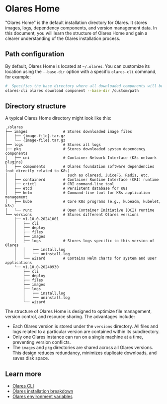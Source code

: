 # Olares Home

"Olares Home" is the default installation directory for Olares. It stores images, logs, dependency components, and version management data. In this document, you will learn the structure of Olares Home and gain a clearer understanding of the Olares installation process.

## Path configuration

By default, Olares Home is located at `~/.olares`. You can customize its location using the `--base-dir` option with a specific `olares-cli` command, for example:

```bash
#  Specifies the base directory where all downloaded components will be saved
olares-cli olares download component --base-dir /custom/path
```

## Directory structure

A typical Olares Home directory might look like this:

```
./olares
├── images                # Stores downloaded image files
│   ├── {image-file}.tar.gz
│   └── {image-file}.tar.gz
├── logs                  # Stores all logs
├── pkg                   # Stores downloaded system dependency components
│   ├── cni               # Container Network Interface (K8s network plugins)
│   ├── components        # Olares foundation software dependencies (not directly related to K8s)
│   │                       such as olaresd, JuiceFS, Redis, etc.
│   ├── containerd        # Container Runtime Interface (CRI) runtime
│   ├── crictl            # CRI command-line tool
│   ├── etcd              # Persistent database for K8s
│   ├── helm              # Command-line tool for K8s application management
│   ├── kube              # Core K8s programs (e.g., kubeadm, kubelet, k3s)
│   └── runc              # Open Container Initiative (OCI) runtime
└── versions              # Stores different Olares versions
    ├── v1.10.0-20241001
    │   ├── cli
    │   ├── deploy
    │   ├── files
    │   ├── images
    │   ├── logs          # Stores logs specific to this version of Olares
    │   │   ├── install.log
    │   │   └── uninstall.log
    │   └── wizard        # Contains Helm charts for system and user applications
    └── v1.10.0-20240930
        ├── cli
        ├── deploy
        ├── files
        ├── images
        ├── logs
        │   ├── install.log
        │   └── uninstall.log
        └── wizard

```

The structure of Olares Home is designed to optimize file management, version control, and resource sharing. The advantages include:  

- Each Olares version is stored under the `versions` directory. All files and logs related to a particular version are contained within its subdirectory.
- Only one Olares instance can run on a single machine at a time, preventing version conflicts.
- The `images` and `pkg` directories are shared across all Olares versions. This design reduces redundancy, minimizes duplicate downloads, and saves disk space.

## Learn more
- [Olares CLI](../install/cli/olares-cli.md)
- [Olares installation breakdown](installation-process.md)
- [Olares environment variables](environment-variables.md)
